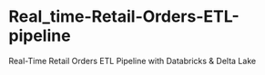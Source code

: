 # Real_time-Retail-Orders-ETL-pipeline
Real-Time Retail Orders ETL Pipeline with Databricks &amp; Delta Lake
